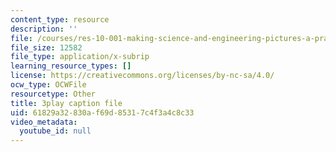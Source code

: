 ```yaml
---
content_type: resource
description: ''
file: /courses/res-10-001-making-science-and-engineering-pictures-a-practical-guide-to-presenting-your-work-spring-2016/61829a32830af69d85317c4f3a4c8c33_OWAEr2egtsI.srt
file_size: 12582
file_type: application/x-subrip
learning_resource_types: []
license: https://creativecommons.org/licenses/by-nc-sa/4.0/
ocw_type: OCWFile
resourcetype: Other
title: 3play caption file
uid: 61829a32-830a-f69d-8531-7c4f3a4c8c33
video_metadata:
  youtube_id: null
---
```

